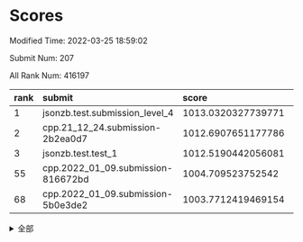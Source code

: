 # Scores

Modified Time: 2022-03-25 18:59:02

Submit Num: 207

All Rank Num: 416197

| rank |               submit               |       score        |       sigma        | pk_num |
| :--- | :--------------------------------- | :----------------- | :----------------- | :----- |
| 1    | jsonzb.test.submission_level_4     | 1013.0320327739771 | 0.7952740591121585 | 8042   |
| 2    | cpp.21_12_24.submission-2b2ea0d7   | 1012.6907651177786 | 0.8004041313969102 | 8041   |
| 3    | jsonzb.test.test_1                 | 1012.5190442056081 | 0.7941792088476051 | 8043   |
| 55   | cpp.2022_01_09.submission-816672bd | 1004.709523752542  | 0.7205454235026384 | 8043   |
| 68   | cpp.2022_01_09.submission-5b0e3de2 | 1003.7712419469154 | 0.7038235689642413 | 8048   |


<details>
<summary>全部</summary>

| rank |                 submit                 |       score        |       sigma        | pk_num |
| :--- | :------------------------------------- | :----------------- | :----------------- | :----- |
| 1    | jsonzb.test.submission_level_4         | 1013.0320327739771 | 0.7952740591121585 | 8042   |
| 2    | cpp.21_12_24.submission-2b2ea0d7       | 1012.6907651177786 | 0.8004041313969102 | 8041   |
| 3    | jsonzb.test.test_1                     | 1012.5190442056081 | 0.7941792088476051 | 8043   |
| 4    | gobigger.level_3.submission_level_3_25 | 1011.6695150196531 | 0.7787176227823063 | 8038   |
| 5    | gobigger.level_3.submission_level_3_1  | 1011.6093082445344 | 0.788967897426432  | 8043   |
| 6    | gobigger.level_3.submission_level_3_22 | 1011.5574248696862 | 0.7953662746518207 | 8041   |
| 7    | gobigger.level_3.submission_level_3_28 | 1011.2938998911445 | 0.8068507914266292 | 8047   |
| 8    | gobigger.level_3.submission_level_3_30 | 1011.24032724415   | 0.808450413288823  | 8041   |
| 9    | gobigger.level_3.submission_level_3_3  | 1011.124496735556  | 0.7835042195072893 | 8037   |
| 10   | gobigger.level_3.submission_level_3_35 | 1010.9938777502073 | 0.7695347513969978 | 8042   |
| 11   | gobigger.level_3.submission_level_3_11 | 1010.9253552673589 | 0.7650897643885428 | 8039   |
| 12   | gobigger.level_3.submission_level_3_14 | 1010.8144877164439 | 0.7545851191703674 | 8041   |
| 13   | gobigger.level_3.submission_level_3_8  | 1010.7854790371351 | 0.7550662298090213 | 8045   |
| 14   | gobigger.level_3.submission_level_3_27 | 1010.6913278782117 | 0.7541109451432325 | 8043   |
| 15   | gobigger.level_3.submission_level_3_32 | 1010.6688780171587 | 0.8227669796848385 | 8045   |
| 16   | gobigger.level_3.submission_level_3_44 | 1010.6449636938705 | 0.7599229162872311 | 8042   |
| 17   | gobigger.level_3.submission_level_3_16 | 1010.5695117833375 | 0.7599556732883024 | 8042   |
| 18   | gobigger.level_3.submission_level_3_40 | 1010.5455309578596 | 0.7447385812137179 | 8042   |
| 19   | gobigger.level_3.submission_level_3_13 | 1010.4574874252543 | 0.7596544289820779 | 8042   |
| 20   | gobigger.level_3.submission_level_3_6  | 1010.4357730918717 | 0.7724781172158094 | 8040   |
| 21   | gobigger.level_3.submission_level_3_41 | 1010.3155180599475 | 0.7736578404279658 | 8045   |
| 22   | gobigger.level_3.submission_level_3_42 | 1010.2395184886805 | 0.7638500146947682 | 8044   |
| 23   | gobigger.level_3.submission_level_3_26 | 1010.1187103674769 | 0.7814069030401898 | 8039   |
| 24   | gobigger.level_3.submission_level_3_45 | 1010.0908148458591 | 0.7701065434822267 | 8042   |
| 25   | gobigger.level_3.submission_level_3_43 | 1010.0681135038294 | 0.7863056168204061 | 8039   |
| 26   | gobigger.level_3.submission_level_3_37 | 1009.9452762027059 | 0.7644841011069411 | 8040   |
| 27   | gobigger.level_3.submission_level_3_24 | 1009.9318239097497 | 0.7449415765947517 | 8045   |
| 28   | gobigger.level_3.submission_level_3_49 | 1009.9195468217556 | 0.7604576173530208 | 8042   |
| 29   | gobigger.level_3.submission_level_3_23 | 1009.8899880046945 | 0.7612817416421885 | 8041   |
| 30   | gobigger.level_3.submission_level_3_18 | 1009.8808874754933 | 0.7809210774792873 | 8040   |
| 31   | gobigger.level_3.submission_level_3_2  | 1009.8775066928222 | 0.7552127804460446 | 8044   |
| 32   | gobigger.level_3.submission_level_3_19 | 1009.7503234047147 | 0.7640997232113599 | 8047   |
| 33   | gobigger.level_3.submission_level_3_17 | 1009.6786760645206 | 0.7539273689697615 | 8033   |
| 34   | gobigger.level_3.submission_level_3_4  | 1009.5724800460181 | 0.739088944915118  | 8042   |
| 35   | gobigger.level_3.submission_level_3_9  | 1009.5323524370133 | 0.7481781690293202 | 8042   |
| 36   | gobigger.level_3.submission_level_3_10 | 1009.4925597979878 | 0.7494975723625192 | 8044   |
| 37   | gobigger.level_3.submission_level_3_20 | 1009.4567995552754 | 0.7462557159323645 | 8046   |
| 38   | gobigger.level_3.submission_level_3_7  | 1009.4079716367945 | 0.7607377512287976 | 8042   |
| 39   | gobigger.level_3.submission_level_3_47 | 1009.4053944579733 | 0.7615251995456012 | 8044   |
| 40   | gobigger.level_3.submission_level_3_33 | 1009.3995095597127 | 0.7717777584242986 | 8043   |
| 41   | gobigger.level_3.submission_level_3_15 | 1009.3462513553152 | 0.7458504235484144 | 8040   |
| 42   | gobigger.level_3.submission_level_3_21 | 1009.0756473724356 | 0.7550618574170495 | 8039   |
| 43   | gobigger.level_3.submission_level_3_5  | 1009.0756205605793 | 0.7353226257871427 | 8047   |
| 44   | gobigger.level_3.submission_level_3_46 | 1009.065064508681  | 0.7748224033710865 | 8047   |
| 45   | gobigger.level_3.submission_level_3_39 | 1009.0525473413999 | 0.7459123434122827 | 8045   |
| 46   | gobigger.level_3.submission_level_3_34 | 1008.9297538177937 | 0.7399743694871387 | 8045   |
| 47   | gobigger.level_3.submission_level_3_12 | 1008.9048072528112 | 0.7587152393038525 | 8042   |
| 48   | gobigger.level_3.submission_level_3_29 | 1008.8704354323899 | 0.7552631913676374 | 8041   |
| 49   | gobigger.level_3.submission_level_3_38 | 1008.7753273844805 | 0.7484583411628685 | 8049   |
| 50   | gobigger.level_3.submission_level_3_48 | 1008.5216425954028 | 0.737938665816311  | 8046   |
| 51   | gobigger.level_3.submission_level_3_36 | 1008.4769483213267 | 0.7437113764436565 | 8040   |
| 52   | gobigger.level_3.submission_level_3_0  | 1008.3038663671922 | 0.7458987353966573 | 8044   |
| 53   | gobigger.level_3.submission_level_3_31 | 1008.2894496140821 | 0.7447891812175064 | 8043   |
| 54   | gobigger.level_1.submission_level_1_36 | 1004.8841972127566 | 0.7215383834802577 | 8047   |
| 55   | cpp.2022_01_09.submission-816672bd     | 1004.709523752542  | 0.7205454235026384 | 8043   |
| 56   | gobigger.level_1.submission_level_1_34 | 1004.6546151560633 | 0.7115520340225847 | 8044   |
| 57   | gobigger.level_1.submission_level_1_22 | 1004.4928248633186 | 0.711090576378246  | 8043   |
| 58   | gobigger.level_1.submission_level_1_3  | 1004.364966972492  | 0.717764746682529  | 8044   |
| 59   | gobigger.level_1.submission_level_1_24 | 1004.29098739128   | 0.7205029964269335 | 8045   |
| 60   | gobigger.level_1.submission_level_1_11 | 1004.1503827494722 | 0.7426521510392413 | 8043   |
| 61   | gobigger.level_1.submission_level_1_15 | 1004.1419897569565 | 0.7281526060807041 | 8047   |
| 62   | gobigger.level_1.submission_level_1_6  | 1004.0464642521907 | 0.7080925931435799 | 8035   |
| 63   | gobigger.level_1.submission_level_1_13 | 1004.0186940404807 | 0.7055348163797874 | 8046   |
| 64   | gobigger.level_1.submission_level_1_19 | 1003.8971662016803 | 0.7131757251936985 | 8045   |
| 65   | gobigger.level_1.submission_level_1_42 | 1003.8246672954984 | 0.7310680781947381 | 8045   |
| 66   | gobigger.level_1.submission_level_1_10 | 1003.783861826229  | 0.7177231791413411 | 8038   |
| 67   | gobigger.level_1.submission_level_1_12 | 1003.7808894777843 | 0.7306135247343656 | 8045   |
| 68   | cpp.2022_01_09.submission-5b0e3de2     | 1003.7712419469154 | 0.7038235689642413 | 8048   |
| 69   | gobigger.level_1.submission_level_1_27 | 1003.6632002740521 | 0.7176189330104412 | 8043   |
| 70   | gobigger.level_1.submission_level_1_49 | 1003.6273463561024 | 0.7300949645375929 | 8039   |
| 71   | gobigger.level_1.submission_level_1_17 | 1003.5363746279636 | 0.7041058995935009 | 8041   |
| 72   | gobigger.level_1.submission_level_1_45 | 1003.5204690527746 | 0.7106337337438812 | 8049   |
| 73   | gobigger.level_1.submission_level_1_30 | 1003.5189377665932 | 0.7281007912567636 | 8043   |
| 74   | gobigger.level_1.submission_level_1_21 | 1003.4793542154503 | 0.715758604975958  | 8040   |
| 75   | gobigger.level_1.submission_level_1_14 | 1003.4568768922567 | 0.7186661623924965 | 8044   |
| 76   | gobigger.level_1.submission_level_1_38 | 1003.4273211704989 | 0.7083659325111354 | 8038   |
| 77   | gobigger.level_1.submission_level_1_41 | 1003.4257687786549 | 0.7102038586731615 | 8033   |
| 78   | gobigger.level_1.submission_level_1_4  | 1003.3911387684371 | 0.7135856394083464 | 8043   |
| 79   | gobigger.level_1.submission_level_1_7  | 1003.385765000826  | 0.7070237338801942 | 8040   |
| 80   | gobigger.level_1.submission_level_1_28 | 1003.3754965699827 | 0.7206743093788446 | 8041   |
| 81   | gobigger.level_1.submission_level_1_33 | 1003.3459935333645 | 0.7138780363333611 | 8043   |
| 82   | gobigger.level_1.submission_level_1_16 | 1003.2574489119747 | 0.7139013617456091 | 8042   |
| 83   | gobigger.level_1.submission_level_1_20 | 1003.233676065538  | 0.7232007315004443 | 8045   |
| 84   | gobigger.level_1.submission_level_1_26 | 1003.2334680720753 | 0.7150318198194432 | 8045   |
| 85   | gobigger.level_1.submission_level_1_48 | 1003.2191488586182 | 0.7207867807853335 | 8041   |
| 86   | gobigger.level_1.submission_level_1_47 | 1003.198227109412  | 0.7189599467610773 | 8046   |
| 87   | gobigger.level_1.submission_level_1_5  | 1003.1813236658168 | 0.7097039199565239 | 8043   |
| 88   | gobigger.level_1.submission_level_1_18 | 1003.174084427563  | 0.7132998131953764 | 8041   |
| 89   | gobigger.level_1.submission_level_1_2  | 1003.1621285441423 | 0.7186516001088998 | 8039   |
| 90   | gobigger.level_1.submission_level_1_0  | 1002.9792893717378 | 0.7106253533118737 | 8046   |
| 91   | gobigger.level_1.submission_level_1_23 | 1002.9781934398378 | 0.7190793144548506 | 8042   |
| 92   | gobigger.level_1.submission_level_1_31 | 1002.9683261803602 | 0.7158692410499999 | 8037   |
| 93   | gobigger.level_1.submission_level_1_40 | 1002.9600580840579 | 0.7210976709414595 | 8040   |
| 94   | gobigger.level_1.submission_level_1_46 | 1002.914589621754  | 0.7143768310674455 | 8042   |
| 95   | gobigger.level_1.submission_level_1_29 | 1002.8089256044245 | 0.7081196042395868 | 8041   |
| 96   | gobigger.level_1.submission_level_1_35 | 1002.7901526707495 | 0.7092771040254023 | 8042   |
| 97   | gobigger.level_1.submission_level_1_25 | 1002.7352494588642 | 0.7088764890750026 | 8038   |
| 98   | gobigger.level_1.submission_level_1_32 | 1002.7255924941703 | 0.7149025193156835 | 8039   |
| 99   | gobigger.level_1.submission_level_1_37 | 1002.6903632638051 | 0.7051088318919095 | 8037   |
| 100  | gobigger.level_1.submission_level_1_1  | 1002.5787121657922 | 0.7194155187089107 | 8047   |
| 101  | gobigger.level_1.submission_level_1_43 | 1002.5076442962076 | 0.7178961710348087 | 8040   |
| 102  | gobigger.level_1.submission_level_1_39 | 1002.4598709134917 | 0.7175924852715343 | 8046   |
| 103  | gobigger.level_1.submission_level_1_9  | 1002.4370703279433 | 0.7102585242363153 | 8041   |
| 104  | gobigger.level_1.submission_level_1_8  | 1002.192066705772  | 0.710520457171675  | 8043   |
| 105  | gobigger.level_1.submission_level_1_44 | 1002.1693130835698 | 0.7175352445161552 | 8041   |
| 106  | gobigger.random.submission_random_14   | 997.4451907946185  | 0.7020077834954823 | 8040   |
| 107  | gobigger.random.submission_random_27   | 997.362003277741   | 0.7094521186160132 | 8045   |
| 108  | gobigger.random.submission_random_18   | 997.1377570154016  | 0.7028786795409386 | 8046   |
| 109  | gobigger.random.submission_random_47   | 997.0135580104517  | 0.7062396535585463 | 8039   |
| 110  | gobigger.random.submission_random_41   | 996.9960306582833  | 0.7155943302698081 | 8044   |
| 111  | gobigger.random.submission_random_24   | 996.8896136904636  | 0.7063012747745029 | 8041   |
| 112  | gobigger.random.submission_random_35   | 996.8078643883294  | 0.6990541232998938 | 8042   |
| 113  | gobigger.random.submission_random_29   | 996.7938810190592  | 0.7148835333210842 | 8045   |
| 114  | gobigger.random.submission_random_46   | 996.7677479263979  | 0.7027247006903715 | 8036   |
| 115  | gobigger.random.submission_random_12   | 996.75372746607    | 0.7121044258113699 | 8042   |
| 116  | gobigger.random.submission_random_39   | 996.6585536339544  | 0.7111133179427808 | 8037   |
| 117  | gobigger.random.submission_random_2    | 996.5208709277924  | 0.7055929979126779 | 8043   |
| 118  | gobigger.random.submission_random_22   | 996.4269853539532  | 0.6990881593295689 | 8039   |
| 119  | gobigger.random.submission_random_31   | 996.3113039421977  | 0.699499966958638  | 8040   |
| 120  | gobigger.random.submission_random_20   | 996.2931575439746  | 0.7031456828359393 | 8044   |
| 121  | gobigger.random.submission_random_28   | 996.2833489626992  | 0.7086891218988607 | 8036   |
| 122  | gobigger.random.submission_random_3    | 996.2254024307266  | 0.7153633708562441 | 8045   |
| 123  | gobigger.random.submission_random_45   | 996.2038809395533  | 0.7108249499444418 | 8034   |
| 124  | gobigger.random.submission_random_25   | 996.1753875491078  | 0.7154033820916723 | 8048   |
| 125  | gobigger.random.submission_random_11   | 996.1729134146267  | 0.7270802197898084 | 8045   |
| 126  | gobigger.random.submission_random_26   | 996.1314077162747  | 0.7139799640404354 | 8039   |
| 127  | gobigger.random.submission_random_9    | 996.0205539134014  | 0.7103856046187679 | 8043   |
| 128  | gobigger.random.submission_random_44   | 995.9966285425949  | 0.7170037765626336 | 8045   |
| 129  | gobigger.random.submission_random_5    | 995.9725044376067  | 0.711408176013785  | 8044   |
| 130  | gobigger.random.submission_random_30   | 995.9706516340864  | 0.7254325066832384 | 8035   |
| 131  | gobigger.random.submission_random_17   | 995.9581517654794  | 0.7183561137065678 | 8042   |
| 132  | gobigger.random.submission_random_7    | 995.9442181767706  | 0.7123811246611539 | 8047   |
| 133  | gobigger.random.submission_random_43   | 995.9213938459357  | 0.7220218745780276 | 8042   |
| 134  | gobigger.random.submission_random_16   | 995.884890994025   | 0.7129217088916948 | 8045   |
| 135  | gobigger.random.submission_random_8    | 995.8226158569873  | 0.706362723914023  | 8045   |
| 136  | gobigger.random.submission_random_15   | 995.7376417537199  | 0.7089189884306044 | 8043   |
| 137  | gobigger.random.submission_random_13   | 995.7275157310174  | 0.7091287780083846 | 8035   |
| 138  | gobigger.random.submission_random_38   | 995.7184289136993  | 0.7154903943760581 | 8045   |
| 139  | gobigger.random.submission_random_33   | 995.7122504618485  | 0.713273306140249  | 8040   |
| 140  | gobigger.random.submission_random_37   | 995.6577778012714  | 0.6996574439855207 | 8043   |
| 141  | gobigger.random.submission_random_4    | 995.5875630190559  | 0.7070142583100151 | 8040   |
| 142  | gobigger.random.submission_random_1    | 995.5623683765623  | 0.7163220426346255 | 8046   |
| 143  | gobigger.random.submission_random_42   | 995.5359889927308  | 0.7120390245082974 | 8043   |
| 144  | gobigger.random.submission_random_40   | 995.4216011260511  | 0.7129090962592101 | 8043   |
| 145  | gobigger.random.submission_random_49   | 995.3303971627427  | 0.702600805127323  | 8046   |
| 146  | gobigger.random.submission_random_10   | 995.2035435518717  | 0.7098375640758505 | 8039   |
| 147  | gobigger.random.submission_random_19   | 995.1845476736628  | 0.716822092948391  | 8043   |
| 148  | gobigger.random.submission_random_36   | 995.1483313344709  | 0.7095193511966432 | 8048   |
| 149  | gobigger.random.submission_random_21   | 995.1034512230127  | 0.7187850558980381 | 8043   |
| 150  | gobigger.random.submission_random_48   | 995.0818544233155  | 0.7027220564194095 | 8042   |
| 151  | gobigger.random.submission_random_32   | 994.816029790905   | 0.7186557878848937 | 8044   |
| 152  | gobigger.level_2.submission_level_2_21 | 994.7844759170885  | 0.7212105397622738 | 8041   |
| 153  | gobigger.level_2.submission_level_2_32 | 994.7041590319699  | 0.7322370812576833 | 8045   |
| 154  | gobigger.random.submission_random_0    | 994.6571523039742  | 0.7178455194927651 | 8045   |
| 155  | gobigger.random.submission_random_6    | 994.6014925499629  | 0.7266992050528469 | 8042   |
| 156  | gobigger.level_2.submission_level_2_0  | 994.480791564366   | 0.7364218796926172 | 8044   |
| 157  | gobigger.random.submission_random_23   | 994.2477552867183  | 0.7311973699251285 | 8044   |
| 158  | gobigger.level_2.submission_level_2_26 | 993.8695007596182  | 0.7235778508809564 | 8042   |
| 159  | gobigger.level_2.submission_level_2_38 | 993.8548762558399  | 0.7384314778133568 | 8042   |
| 160  | gobigger.random.submission_random_34   | 993.5544782984934  | 0.7271687558815402 | 8046   |
| 161  | gobigger.level_2.submission_level_2_39 | 993.3029221969749  | 0.7403390537924491 | 8044   |
| 162  | gobigger.level_2.submission_level_2_45 | 993.2558858790126  | 0.7343317964002231 | 8039   |
| 163  | gobigger.level_2.submission_level_2_48 | 993.1321506915036  | 0.7484278531483917 | 8041   |
| 164  | gobigger.level_2.submission_level_2_2  | 993.0964073707811  | 0.7282889827863304 | 8041   |
| 165  | gobigger.level_2.submission_level_2_3  | 993.05613569015    | 0.7472826341031104 | 8041   |
| 166  | gobigger.level_2.submission_level_2_4  | 992.9452265999954  | 0.7373216221583949 | 8043   |
| 167  | gobigger.level_2.submission_level_2_42 | 992.920860451383   | 0.7301690505138719 | 8040   |
| 168  | gobigger.level_2.submission_level_2_47 | 992.81322319972    | 0.7426681715013074 | 8041   |
| 169  | gobigger.level_2.submission_level_2_46 | 992.8020166490518  | 0.7375791390063267 | 8046   |
| 170  | gobigger.level_2.submission_level_2_37 | 992.744588854375   | 0.7313345152065446 | 8044   |
| 171  | gobigger.level_2.submission_level_2_36 | 992.7243523108606  | 0.7391107299603131 | 8038   |
| 172  | gobigger.level_2.submission_level_2_11 | 992.702906697419   | 0.7343547451902931 | 8045   |
| 173  | gobigger.level_2.submission_level_2_15 | 992.5844436290243  | 0.7380406320491756 | 8044   |
| 174  | gobigger.level_2.submission_level_2_20 | 992.5296328793803  | 0.7415220598210372 | 8047   |
| 175  | gobigger.level_2.submission_level_2_40 | 992.4883567618377  | 0.7607560528573233 | 8041   |
| 176  | gobigger.level_2.submission_level_2_31 | 992.4508455306594  | 0.7487148409123745 | 8044   |
| 177  | gobigger.level_2.submission_level_2_23 | 992.4331647014038  | 0.7548061274067802 | 8044   |
| 178  | gobigger.level_2.submission_level_2_16 | 992.4303904201265  | 0.7325414097206236 | 8042   |
| 179  | gobigger.level_2.submission_level_2_13 | 992.3480857427437  | 0.7602871042824073 | 8038   |
| 180  | gobigger.level_2.submission_level_2_49 | 992.2996167568887  | 0.7379745710637804 | 8046   |
| 181  | gobigger.level_2.submission_level_2_28 | 992.1958983934661  | 0.7495042465238234 | 8041   |
| 182  | gobigger.level_2.submission_level_2_14 | 992.1115058862435  | 0.748768171640568  | 8043   |
| 183  | gobigger.level_2.submission_level_2_25 | 992.0696267859392  | 0.7389758368233933 | 8041   |
| 184  | gobigger.level_2.submission_level_2_24 | 991.9704243440613  | 0.7557565776453835 | 8043   |
| 185  | gobigger.level_2.submission_level_2_8  | 991.967768435293   | 0.744989775141708  | 8044   |
| 186  | gobigger.level_2.submission_level_2_33 | 991.9437266955989  | 0.7589661444871846 | 8043   |
| 187  | gobigger.level_2.submission_level_2_10 | 991.9316759849148  | 0.7454630005743533 | 8043   |
| 188  | gobigger.level_2.submission_level_2_19 | 991.734899667192   | 0.7250737129935264 | 8044   |
| 189  | gobigger.level_2.submission_level_2_6  | 991.7126889721158  | 0.7594624476181651 | 8045   |
| 190  | gobigger.level_2.submission_level_2_12 | 991.663366812542   | 0.7445155801850384 | 8046   |
| 191  | gobigger.level_2.submission_level_2_1  | 991.5494052573433  | 0.7497170670743762 | 8044   |
| 192  | gobigger.level_2.submission_level_2_5  | 991.3601763650852  | 0.7344743280484426 | 8045   |
| 193  | gobigger.level_2.submission_level_2_27 | 991.3378896836724  | 0.7439786212484703 | 8041   |
| 194  | gobigger.level_2.submission_level_2_41 | 991.3071288287202  | 0.7782660066410451 | 8038   |
| 195  | gobigger.level_2.submission_level_2_17 | 991.2539386590307  | 0.7733755669610677 | 8045   |
| 196  | gobigger.level_2.submission_level_2_18 | 991.183412956349   | 0.7519862335120765 | 8039   |
| 197  | gobigger.level_2.submission_level_2_34 | 991.1285633322881  | 0.7519317794000013 | 8044   |
| 198  | gobigger.level_2.submission_level_2_22 | 991.115283222152   | 0.751276449371808  | 8045   |
| 199  | gobigger.level_2.submission_level_2_43 | 991.0918687243776  | 0.7501621663210436 | 8039   |
| 200  | gobigger.level_2.submission_level_2_44 | 991.0158660859976  | 0.7582448816579359 | 8040   |
| 201  | gobigger.level_2.submission_level_2_29 | 990.9132111755544  | 0.7664486920317598 | 8042   |
| 202  | gobigger.level_2.submission_level_2_7  | 990.8666680268151  | 0.7460211921080245 | 8044   |
| 203  | gobigger.level_2.submission_level_2_9  | 990.5129476490371  | 0.7500411081545802 | 8044   |
| 204  | gobigger.level_2.submission_level_2_35 | 990.0818629004434  | 0.7833457977081977 | 8049   |
| 205  | gobigger.level_2.submission_level_2_30 | 990.0106759050034  | 0.7653080041424815 | 8045   |
| 206  | gobigger.none.submission_none_0        | 978.5081118935368  | 1.241457018641009  | 8046   |
| 207  | gobigger.none.submission_none_1        | 975.6984714518971  | 1.4636171705067478 | 8040   |

</details>